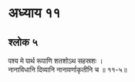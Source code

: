 # अध्याय ११

## श्लोक ५

पश्य मे पार्थ रूपाणि शतशोऽथ सहस्रशः ।<br>नानाविधानि दिव्यानि नानावर्णाकृतीनि च ॥ ११-५॥<br><br>

